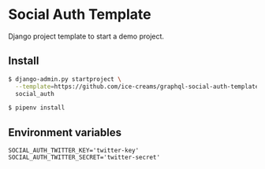 # Social Auth Template

Django project template to start a demo project.

## Install

```sh
$ django-admin.py startproject \
  --template=https://github.com/ice-creams/graphql-social-auth-template/archive/master.zip \
  social_auth

$ pipenv install
```

## Environment variables

```
SOCIAL_AUTH_TWITTER_KEY='twitter-key'
SOCIAL_AUTH_TWITTER_SECRET='twitter-secret'
```
